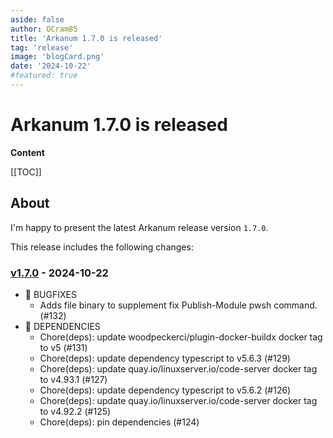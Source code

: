 ```yaml
---
aside: false
author: OCram85
title: 'Arkanum 1.7.0 is released'
tag: 'release'
image: 'blogCard.png'
date: '2024-10-22'
#featured: true
---
```


<!-- markdownlint-disable MD025 MD033 MD036 -->

# Arkanum 1.7.0 is released

<BlogHeaderImage Source='/blogCard.png' />

**Content**

[[TOC]]

## About

I'm happy to present the latest Arkanum release version `1.7.0`.

This release includes the following changes:

### [v1.7.0](https://gitea.ocram85.com/arkanum/arkanum/releases/tag/v1.7.0) - 2024-10-22

* 🐛 BUGFIXES
  * Adds file binary to supplement fix Publish-Module pwsh command. (#132)
* 🤖 DEPENDENCIES
  * Chore(deps): update woodpeckerci/plugin-docker-buildx docker tag to v5 (#131)
  * Chore(deps): update dependency typescript to v5.6.3 (#129)
  * Chore(deps): update quay.io/linuxserver.io/code-server docker tag to v4.93.1 (#127)
  * Chore(deps): update dependency typescript to v5.6.2 (#126)
  * Chore(deps): update quay.io/linuxserver.io/code-server docker tag to v4.92.2 (#125)
  * Chore(deps): pin dependencies (#124)
